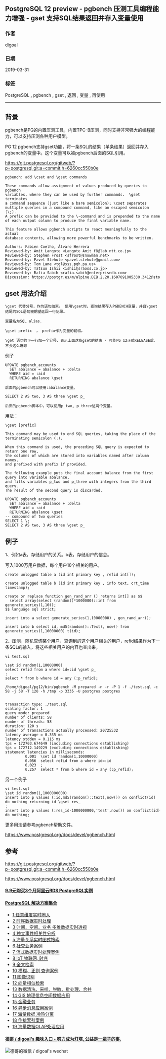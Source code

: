 ## PostgreSQL 12 preview - pgbench 压测工具编程能力增强 - gset 支持SQL结果返回并存入变量使用  
                                                              
### 作者                                                              
digoal                                                              
                                                              
### 日期                                                              
2019-03-31                                                              
                                                              
### 标签                                                              
PostgreSQL , pgbench , gset , 返回 , 变量 , 再使用    
                                                              
----                                                              
                                                              
## 背景             
pgbench是PG的内置压测工具，内置TPC-B压测，同时支持非常强大的编程能力，可以支持压测各种用户模型。  
  
PG 12 pgbench支持gset功能，将一条SQL的结果（单条结果）返回并存入pgbench的变量中。这个变量可以被pgbench后面的SQL引用。  
  
https://git.postgresql.org/gitweb/?p=postgresql.git;a=commit;h=6260cc550b0e  
  
```  
pgbench: add \cset and \gset commands  
  
These commands allow assignment of values produced by queries to pgbench  
variables, where they can be used by further commands.  \gset terminates  
a command sequence (just like a bare semicolon); \cset separates  
multiple queries in a compound command, like an escaped semicolon (\;).  
A prefix can be provided to the \-command and is prepended to the name  
of each output column to produce the final variable name.  
  
This feature allows pgbench scripts to react meaningfully to the actual  
database contents, allowing more powerful benchmarks to be written.  
  
Authors: Fabien Coelho, Álvaro Herrera  
Reviewed-by: Amit Langote <Langote_Amit_f8@lab.ntt.co.jp>  
Reviewed-by: Stephen Frost <sfrost@snowman.net>  
Reviewed-by: Pavel Stehule <pavel.stehule@gmail.com>  
Reviewed-by: Tom Lane <tgl@sss.pgh.pa.us>  
Reviewed-by: Tatsuo Ishii <ishii@sraoss.co.jp>  
Reviewed-by: Rafia Sabih <rafia.sabih@enterprisedb.com>  
Discussion: https://postgr.es/m/alpine.DEB.2.20.1607091005330.3412@sto  
```  
  
## gset 用法介绍  
```  
\gset 代替分号，作为语句结束。 使用\gset时，查询结果存入PGBENCH变量，并且\gset结尾的SQL语句被期望返回一行记录。  
  
变量名为SQL alias.  
  
\gset prefix  ， prefix作为变量的前缀。  
  
\get 语句的下一行加一个分号，表示上面这条gset的结束 - 可能PG 12正式RELEASE后，不会这么麻烦  
```  
  
例子  
  
```  
UPDATE pgbench_accounts  
  SET abalance = abalance + :delta  
  WHERE aid = :aid  
  RETURNING abalance \gset  
  
后面的pgbench可以使用:abalance变量。  
  
SELECT 2 AS two, 3 AS three \gset p_  
  
后面的pgbench脚本中，可以使用p_two, p_three这两个变量。  
```  
  
用法：  
  
```  
\gset [prefix]  
  
This command may be used to end SQL queries, taking the place of the terminating semicolon (;).  
  
When this command is used, the preceding SQL query is expected to return one row,   
the columns of which are stored into variables named after column names,   
and prefixed with prefix if provided.  
  
The following example puts the final account balance from the first query into variable abalance,   
and fills variables p_two and p_three with integers from the third query.   
The result of the second query is discarded.  
  
UPDATE pgbench_accounts  
  SET abalance = abalance + :delta  
  WHERE aid = :aid  
  RETURNING abalance \gset  
-- compound of two queries  
SELECT 1 \;  
SELECT 2 AS two, 3 AS three \gset p_  
```  
  
## 例子  
1、例如a表，存储用户的关系。b表，存储用户的信息。  
  
写入1000万用户数据，每个用户10个相关的用户。  
  
```  
create unlogged table a (id int primary key , refid int[]);  
  
create unlogged table b (id int primary key , info text, crt_time timestamp);  
  
create or replace function gen_rand_arr () returns int[] as $$  
  select array(select (random()*1000000)::int from generate_series(1,10));  
$$ language sql strict;  
  
insert into a select generate_series(1,10000000) , gen_rand_arr();  
  
insert into b select id, md5(random()::Text), now() from generate_series(1,10000000) t(id);  
```  
  
2、压测，随机查询某个用户，查询到的这个用户相关的用户，refid结果作为下一条SQL的输入，将这些相关用户的内容也查出来。  
  
```  
vi test.sql  
  
\set id random(1,10000000)  
select refid from a where id=:id \gset p_  
;  
select * from b where id = any (:p_refid);  
```  
  
```  
/home/digoal/pg12/bin/pgbench -M prepared -n -r -P 1 -f ./test.sql -c 58 -j 58 -T 120 -h /tmp -p 3335 -U postgres postgres  
  
  
transaction type: ./test.sql  
scaling factor: 1  
query mode: prepared  
number of clients: 58  
number of threads: 58  
duration: 120 s  
number of transactions actually processed: 20725532  
latency average = 0.335 ms  
latency stddev = 0.115 ms  
tps = 172703.674649 (including connections establishing)  
tps = 172712.149229 (excluding connections establishing)  
statement latencies in milliseconds:  
         0.001  \set id random(1,10000000)  
         0.056  select refid from a where id=:id   
         0.023  ;  
         0.257  select * from b where id = any (:p_refid);  
```  
  
另一个例子  
  
```  
vi test.sql  
\set id random(1,1000000000)  
insert into p values (:id,md5(random()::text),now()) on conflict(id) do nothing returning id \gset res_  
;  
insert into p values (:res_id-1000000000,'test',now()) on conflict(id) do nothing;  
```  
  
更多用法请参考pgbench帮助文件。  
  
https://www.postgresql.org/docs/devel/pgbench.html  
     
## 参考  
https://git.postgresql.org/gitweb/?p=postgresql.git;a=commit;h=6260cc550b0e  
  
https://www.postgresql.org/docs/devel/pgbench.html  
    
  
  
  
  
  
  
  
  
  
  
  
  
  
  
  
  
  
  
  
  
  
  
  
  
  
  
  
  
  
  
  
  
  
  
  
  
  
  
  
  
  
  
  
  
  
  
  
  
  
  
  
#### [9.9元购买3个月阿里云RDS PostgreSQL实例](https://www.aliyun.com/database/postgresqlactivity "57258f76c37864c6e6d23383d05714ea")
  
  
#### [PostgreSQL 解决方案集合](https://yq.aliyun.com/topic/118 "40cff096e9ed7122c512b35d8561d9c8")
- [1 任意维度实时圈人](https://yq.aliyun.com/topic/118 "40cff096e9ed7122c512b35d8561d9c8")
- [2 时序数据实时处理](https://yq.aliyun.com/topic/118 "40cff096e9ed7122c512b35d8561d9c8")
- [3 时间、空间、业务 多维数据实时透视](https://yq.aliyun.com/topic/118 "40cff096e9ed7122c512b35d8561d9c8")
- [4 独立事件相关性分析](https://yq.aliyun.com/topic/118 "40cff096e9ed7122c512b35d8561d9c8")
- [5 海量关系实时图式搜索](https://yq.aliyun.com/topic/118 "40cff096e9ed7122c512b35d8561d9c8")
- [6 社交业务案例](https://yq.aliyun.com/topic/118 "40cff096e9ed7122c512b35d8561d9c8")
- [7 流式数据实时处理案例](https://yq.aliyun.com/topic/118 "40cff096e9ed7122c512b35d8561d9c8")
- [8 IoT 物联网, 时序](https://yq.aliyun.com/topic/118 "40cff096e9ed7122c512b35d8561d9c8")
- [9 全文检索](https://yq.aliyun.com/topic/118 "40cff096e9ed7122c512b35d8561d9c8")
- [10 模糊、正则 查询案例](https://yq.aliyun.com/topic/118 "40cff096e9ed7122c512b35d8561d9c8")
- [11 图像识别](https://yq.aliyun.com/topic/118 "40cff096e9ed7122c512b35d8561d9c8")
- [12 向量相似检索](https://yq.aliyun.com/topic/118 "40cff096e9ed7122c512b35d8561d9c8")
- [13 数据清洗、采样、脱敏、批处理、合并](https://yq.aliyun.com/topic/118 "40cff096e9ed7122c512b35d8561d9c8")
- [14 GIS 地理信息空间数据应用](https://yq.aliyun.com/topic/118 "40cff096e9ed7122c512b35d8561d9c8")
- [15 金融业务](https://yq.aliyun.com/topic/118 "40cff096e9ed7122c512b35d8561d9c8")
- [16 异步消息应用案例](https://yq.aliyun.com/topic/118 "40cff096e9ed7122c512b35d8561d9c8")
- [17 海量数据 冷热分离](https://yq.aliyun.com/topic/118 "40cff096e9ed7122c512b35d8561d9c8")
- [18 倒排索引案例](https://yq.aliyun.com/topic/118 "40cff096e9ed7122c512b35d8561d9c8")
- [19 海量数据OLAP处理应用](https://yq.aliyun.com/topic/118 "40cff096e9ed7122c512b35d8561d9c8")
  
  
#### [德哥 / digoal's 趣味入口 - 努力成为灯塔, 公益是一辈子的事.](https://github.com/digoal/blog/blob/master/README.md "22709685feb7cab07d30f30387f0a9ae")
  
  
![德哥的微信 / digoal's wechat](../pic/digoal_weixin.jpg "f7ad92eeba24523fd47a6e1a0e691b59")
  

